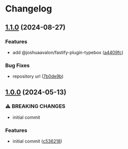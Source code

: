 # Changelog

## [1.1.0](https://github.com/joshuaavalon/fastify-plugins/compare/fastify-plugin-typebox-v1.0.0...fastify-plugin-typebox-v1.1.0) (2024-08-27)


### Features

* add @joshuaavalon/fastify-plugin-typebox ([a4409fc](https://github.com/joshuaavalon/fastify-plugins/commit/a4409fcbb3dc9d25bf04bf12ebf32a50cbaa1a15))


### Bug Fixes

* repository url ([7b0de9b](https://github.com/joshuaavalon/fastify-plugins/commit/7b0de9bc8f89f38fe897499eed38ae2063f8d894))

## [1.0.0](https://github.com/joshuaavalon/fastify-plugin-typebox/compare/fastify-plugin-typebox-v0.0.1...fastify-plugin-typebox-v1.0.0) (2024-05-13)


### ⚠ BREAKING CHANGES

* initial commit

### Features

* initial commit ([c536218](https://github.com/joshuaavalon/fastify-plugin-typebox/commit/c5362181cf7a563a7163a2103342b2c9fa6f6929))
